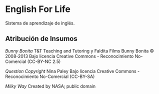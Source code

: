 English For Life
================

Sistema de aprendizaje de inglés.


Atribución de Insumos
---------------------

*Bunny Bonita*
T&T Teaching and Tutoring y Faldita Films Bunny Bonita © 2008-2013 
Bajo licencia Creative Commons - Reconocimiento No-Comercial (CC-BY-NC 2.5)

*Question Copyright*
Nina Paley
Bajo licencia Creative Commons - Reconocimiento No-Comercial (CC-BY-SA)

*Milky Way*
Created by NASA; public domain
